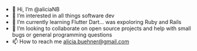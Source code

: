 - 👋 Hi, I’m @aliciaNB
- 👀 I’m interested in all things software dev
- 🌱 I’m currently learning Flutter Dart... was expoloring Ruby and Rails
- 💞️ I’m looking to collaborate on open source projects and help with small bugs or general programming questions
- 📫 How to reach me alicia.buehner@gmail.com

<!---
aliciaNB/aliciaNB is a ✨ special ✨ repository because its `README.md` (this file) appears on your GitHub profile.
You can click the Preview link to take a look at your changes.
--->
